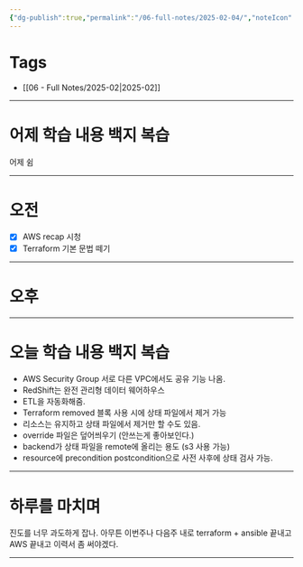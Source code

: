 ```yaml
---
{"dg-publish":true,"permalink":"/06-full-notes/2025-02-04/","noteIcon":""}
---
```


# Tags
- [[06 - Full Notes/2025-02\|2025-02]]

---
# 어제 학습 내용 백지 복습
어제 쉼

---
# 오전
- [x] AWS recap 시청
- [x] Terraform 기본 문법 떼기
---
# 오후

---
# 오늘 학습 내용 백지 복습
- AWS Security Group 서로 다른 VPC에서도 공유 기능 나옴.
- RedShift는 완전 관리형 데이터 웨어하우스
- ETL을 자동화해줌.
- Terraform removed 블록 사용 시에 상태 파일에서 제거 가능
- 리소스는 유지하고 상태 파일에서 제거만 할 수도 있음.
- override 파일은 덮어씌우기 (안쓰는게 좋아보인다.)
- backend가 상태 파일을 remote에 올리는 용도 (s3 사용 가능)
- resource에 precondition postcondition으로 사전 사후에 상태 검사 가능. 
---
# 하루를 마치며
진도를 너무 과도하게 잡나. 아무튼 이번주나 다음주 내로 terraform + ansible 끝내고 AWS 끝내고 이력서 좀 써야겠다.

---